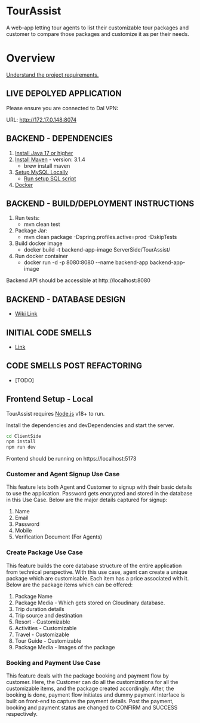 # TourAssist

A web-app letting tour agents to list their customizable tour packages and customer to compare those packages and customize it as per their needs.

# Overview

[Understand the project requirements.](https://dalu.sharepoint.com/:p:/r/teams/CSCI5308_Fall2023/_layouts/15/Doc.aspx?sourcedoc=%7BB2F1C7A0-286C-491A-B9E0-598ADE2064E0%7D&file=Group_9_TourAssist.pptx&action=edit&mobileredirect=true "Project description")

## LIVE DEPOLYED APPLICATION

Please ensure you are connected to Dal VPN:

URL: http://172.17.0.148:8074

## BACKEND - DEPENDENCIES

1. [Install Java 17 or higher](https://www.oracle.com/java/technologies/javase/jdk17-archive-downloads.html)
2. [Install Maven](https://formulae.brew.sh/formula/maven) - version: 3.1.4
   * brew install maven
3. [Setup MySQL Locally](https://www.mysql.com/downloads/)
   * [Run setup SQL script](https://git.cs.dal.ca/courses/2023-fall/csci-5308/Group15/-/blob/main/ServerSide/TourAssist/sql/db-structure.sql)
4. [Docker](https://www.docker.com/products/docker-desktop/)

## BACKEND - BUILD/DEPLOYMENT INSTRUCTIONS

1. Run tests:
   * mvn clean test
2. Package Jar:
   * mvn clean package -Dspring.profiles.active=prod -DskipTests
3. Build docker image
   * docker build -t backend-app-image ServerSide/TourAssist/
4. Run docker container
   * docker run -d -p 8080:8080 --name backend-app backend-app-image

Backend API should be accessible at http://localhost:8080

## BACKEND - DATABASE DESIGN
* [Wiki Link](https://git.cs.dal.ca/courses/2023-fall/csci-5308/Group15/-/wikis/Database-Design)

## INITIAL CODE SMELLS

* [Link](https://git.cs.dal.ca/courses/2023-fall/csci-5308/Group15/-/wikis/Implementation-and-Design-Smell-and-Architecture-Designite-Reports)

## CODE SMELLS POST REFACTORING

* [TODO]

## Frontend Setup - Local

TourAssist requires [Node.js](https://nodejs.org/) v18+ to run.

Install the dependencies and devDependencies and start the server.

```sh
cd ClientSide
npm install
npm run dev
```

Frontend should be running on https://localhost:5173



### Customer and Agent Signup Use Case
This feature lets both Agent and Customer to signup with their basic details to use the application. Password gets encrypted and stored in the database in this Use Case.
Below are the major details captured for signup:
1. Name
2. Email
3. Password
4. Mobile
5. Verification Document (For Agents)

### Create Package Use Case
This feature builds the core database structure of the entire application from technical perspective. With this use case, agent can create a unique package which are customisable. Each item has a price associated with it. Below are the package items which can be offered:
1. Package Name
2. Package Media - Which gets stored on Cloudinary database.
3. Trip duration details
4. Trip source and destination
5. Resort - Customizable
6. Activities - Customizable
7. Travel - Customizable
8. Tour Guide - Customizable
9. Package Media - Images of the package

### Booking and Payment Use Case
This feature deals with the package booking and payment flow by customer. Here, the Customer can do all the customizations for all the customizable items, and the package created accordingly. After, the booking is done, payment flow initiates and dummy payment interface is built on front-end to capture the payment details.
Post the payment, booking and payment status are changed to CONFIRM and SUCCESS respectively.


